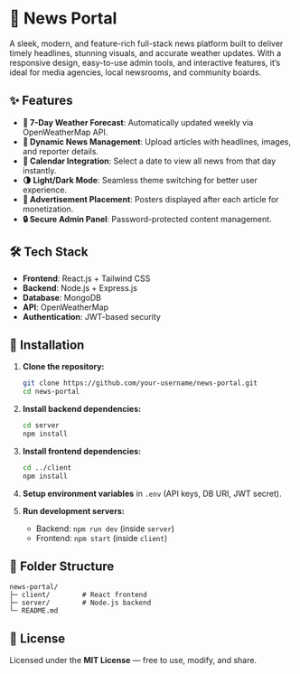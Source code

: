 # 📰 News Portal

A sleek, modern, and feature-rich full-stack news platform built to deliver timely headlines, stunning visuals, and accurate weather updates. With a responsive design, easy-to-use admin tools, and interactive features, it’s ideal for media agencies, local newsrooms, and community boards.

## ✨ Features

* **📅 7-Day Weather Forecast**: Automatically updated weekly via OpenWeatherMap API.
* **📰 Dynamic News Management**: Upload articles with headlines, images, and reporter details.
* **📆 Calendar Integration**: Select a date to view all news from that day instantly.
* **🌗 Light/Dark Mode**: Seamless theme switching for better user experience.
* **📢 Advertisement Placement**: Posters displayed after each article for monetization.
* **🔒 Secure Admin Panel**: Password-protected content management.

## 🛠 Tech Stack

* **Frontend**: React.js + Tailwind CSS
* **Backend**: Node.js + Express.js
* **Database**: MongoDB
* **API**: OpenWeatherMap
* **Authentication**: JWT-based security

## 🚀 Installation

1. **Clone the repository:**

   ```bash
   git clone https://github.com/your-username/news-portal.git
   cd news-portal
   ```
2. **Install backend dependencies:**

   ```bash
   cd server
   npm install
   ```
3. **Install frontend dependencies:**

   ```bash
   cd ../client
   npm install
   ```
4. **Setup environment variables** in `.env` (API keys, DB URI, JWT secret).
5. **Run development servers:**

   * Backend: `npm run dev` (inside `server`)
   * Frontend: `npm start` (inside `client`)

## 📂 Folder Structure

```
news-portal/
├─ client/        # React frontend
├─ server/        # Node.js backend
└─ README.md
```

## 📜 License

Licensed under the **MIT License** — free to use, modify, and share.
